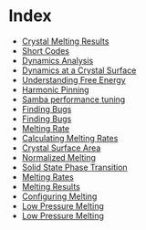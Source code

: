 Index
=====

- [Crystal Melting Results](2018-06-13.md)
- [Short Codes](2018-06-12.md)
- [Dynamics Analysis](2018-06-10.md)
- [Dynamics at a Crystal Surface](2018-06-09.md)
- [Understanding Free Energy](2018-06-07.md)
- [Harmonic Pinning](2018-05-26.md)
- [Samba performance tuning](2018-05-24.md)
- [Finding Bugs](2018-04-10.md)
- [Finding Bugs](2018-04-09.md)
- [Melting Rate](2018-04-01.md)
- [Calculating Melting Rates](2018-03-23.md)
- [Crystal Surface Area](2018-03-20.md)
- [Normalized Melting](2018-03-17.md)
- [Solid State Phase Transition](2018-03-16.md)
- [Melting Rates](2018-03-09.md)
- [Melting Results](2018-02-07.md)
- [Configuring Melting](2018-02-06.md)
- [Low Pressure Melting](2017-02-05.md)
- [Low Pressure Melting](2017-02-02.md)
